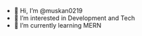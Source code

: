- 👋 Hi, I’m @muskan0219
- 👀 I’m interested in Development and Tech
- 🌱 I’m currently learning MERN
 <!---
- 💞️ I’m looking to collaborate on ...
- 📫 How to reach me ...
- 😄 Pronouns: ...
- ⚡ Fun fact: ...
- --->

<!---
muskan0219/muskan0219 is a ✨ special ✨ repository because its `README.md` (this file) appears on your GitHub profile.
You can click the Preview link to take a look at your changes.
--->
